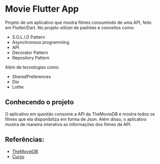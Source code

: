 # Movie Flutter App

Projeto de um aplicativo que mostra filmes consumindo de uma API, feito em Flutter/Dart. No projeto utilizei de padrões e conceitos como:

-  S.O.L.I.D Pattern
-  Asynchronous programming
-  API
-  Decorator Pattern
-  Repository Pattern

Além de tecnologias como:

- SharedPreferences
- Dio
- Lottie
## Conhecendo o projeto

O aplicativo em questão consome a API da TheMovieDB e mostra todos os filmes que ela disponibiliza em forma de Json. Além disso, o aplicativo mostra de maneira interativa as informações dos filmes da API. 

## Referências:

- [TheMovieDB](https://www.themoviedb.org/)
- [Curso](https://youtube.com/playlist?list=PLRpTFz5_57cvo0CHf-AnojOvpznz8YO7S)
